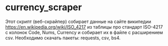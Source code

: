# currency_scraper
Этот скрипт (веб-скрайпер) собирает данные на сайте википедии https://en.wikipedia.org/wiki/ISO_4217 из таблицы про стандарт ISO-4217 с колонок  Code, Nums, Currency и собирает их в файле с расширением csv. 
Необходимо скачать пакеты: requests, csv, bs4.

